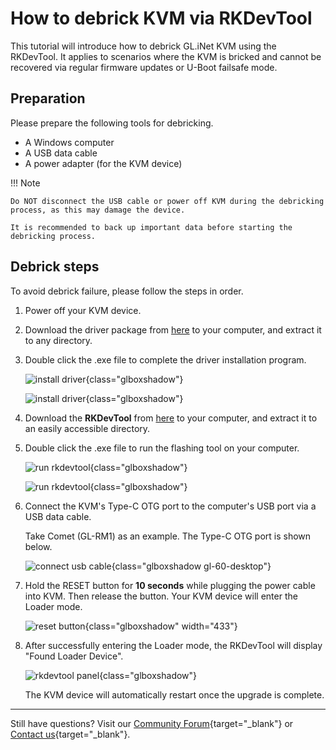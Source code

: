 # How to debrick KVM via RKDevTool

This tutorial will introduce how to debrick GL.iNet KVM using the RKDevTool. It applies to scenarios where the KVM is bricked and cannot be recovered via regular firmware updates or U-Boot failsafe mode.

## Preparation

Please prepare the following tools for debricking.

- A Windows computer
- A USB data cable
- A power adapter (for the KVM device)

!!! Note 

    Do NOT disconnect the USB cable or power off KVM during the debricking process, as this may damage the device.
    
    It is recommended to back up important data before starting the debricking process.

## Debrick steps

To avoid debrick failure, please follow the steps in order. 

1. Power off your KVM device.

2. Download the driver package from [here](https://static.gl-inet.com/docs/kvm/tutorials/debrick_via_rkdriver/DriverAssitant_v5.11.zip) to your computer, and extract it to any directory.

3. Double click the .exe file to complete the driver installation program.

    ![install driver](https://static.gl-inet.com/docs/kvm/tutorials/debrick_via_rkdriver/install_driver_1.png){class="glboxshadow"}

    ![install driver](https://static.gl-inet.com/docs/kvm/tutorials/debrick_via_rkdriver/install_driver_2.png){class="glboxshadow"}

4. Download the **RKDevTool** from [here](https://static.gl-inet.com/docs/kvm/tutorials/debrick_via_rkdriver/RKDevTool_Release_v2.84.zip) to your computer, and extract it to an easily accessible directory.

5. Double click the .exe file to run the flashing tool on your computer.

    ![run rkdevtool](https://static.gl-inet.com/docs/kvm/tutorials/debrick_via_rkdriver/run_rkdevtool_1.png){class="glboxshadow"}

    ![run rkdevtool](https://static.gl-inet.com/docs/kvm/tutorials/debrick_via_rkdriver/run_rkdevtool_2.png){class="glboxshadow"}

6. Connect the KVM's Type-C OTG port to the computer's USB port via a USB data cable.

    Take Comet (GL-RM1) as an example. The Type-C OTG port is shown below.

    ![connect usb cable](https://static.gl-inet.com/docs/kvm/tutorials/debrick_via_rkdriver/otg-port-rm1.png){class="glboxshadow gl-60-desktop"}

7. Hold the RESET button for **10 seconds** while plugging the power cable into KVM. Then release the button. Your KVM device will enter the Loader mode.

    ![reset button](https://static.gl-inet.com/docs/kvm/tutorials/debrick_via_rkdriver/reset_button_rm1.jpg){class="glboxshadow" width="433"}

8. After successfully entering the Loader mode, the RKDevTool will display "Found Loader Device". 

    ![rkdevtool panel](https://static.gl-inet.com/docs/kvm/tutorials/debrick_via_rkdriver/rkdevtool_panel.jpg){class="glboxshadow"}

    The KVM device will automatically restart once the upgrade is complete.

---

Still have questions? Visit our [Community Forum](https://forum.gl-inet.com){target="_blank"} or [Contact us](https://www.gl-inet.com/contacts/){target="_blank"}.